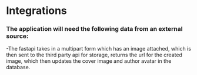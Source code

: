 # Integrations

### The application will need the following data from an external source:

-The fastapi takes in a multipart form which has an image attached, which is then sent to the third party api for storage, returns the url for the created image, which then updates the cover image and author avatar in the database.
